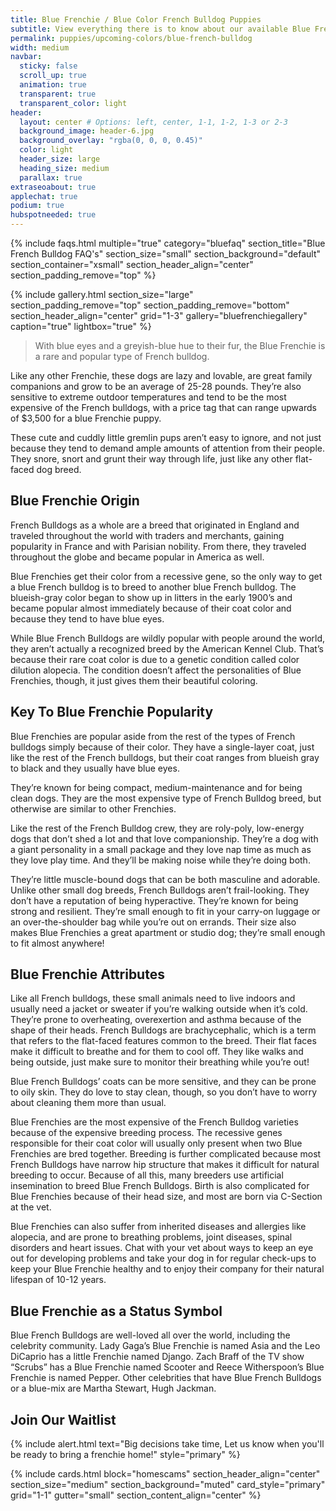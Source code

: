 ```yaml
---
title: Blue Frenchie / Blue Color French Bulldog Puppies 
subtitle: View everything there is to know about our available Blue French Bulldog Puppies
permalink: puppies/upcoming-colors/blue-french-bulldog
width: medium
navbar:
  sticky: false
  scroll_up: true
  animation: true
  transparent: true
  transparent_color: light
header:
  layout: center # Options: left, center, 1-1, 1-2, 1-3 or 2-3
  background_image: header-6.jpg
  background_overlay: "rgba(0, 0, 0, 0.45)"
  color: light
  header_size: large
  heading_size: medium
  parallax: true
extraseoabout: true
applechat: true
podium: true
hubspotneeded: true
---
```

{% include faqs.html 
  multiple="true" 
  category="bluefaq" 
  section_title="Blue French Bulldog FAQ's" 
  section_size="small"
  section_background="default"
  section_container="xsmall"
  section_header_align="center"
  section_padding_remove="top"
%}


{% include gallery.html 
  section_size="large"
  section_padding_remove="top"
  section_padding_remove="bottom"
  section_header_align="center"
  grid="1-3"
  gallery="bluefrenchiegallery"
  caption="true"
  lightbox="true"
%}
> With blue eyes and a greyish-blue hue to their fur, the Blue Frenchie is a rare and popular type of French bulldog. 

Like any other Frenchie, these dogs are lazy and lovable, are great family companions and grow to be an average of 25-28 pounds. They’re also sensitive to extreme outdoor temperatures and tend to be the most expensive of the French bulldogs, with a price tag that can range upwards of $3,500 for a blue Frenchie puppy.

These cute and cuddly little gremlin pups aren’t easy to ignore, and not just because they tend to demand ample amounts of attention from their people. They snore, snort and grunt their way through life, just like any other flat-faced dog breed.

## Blue Frenchie Origin
French Bulldogs as a whole are a breed that originated in England and traveled throughout the world with traders and merchants, gaining popularity in France and with Parisian nobility. From there, they traveled throughout the globe and became popular in America as well.

Blue Frenchies get their color from a recessive gene, so the only way to get a blue French bulldog is to breed to another blue French bulldog. The blueish-gray color began to show up in litters in the early 1900’s and became popular almost immediately because of their coat color and because they tend to have blue eyes. 

While Blue French Bulldogs are wildly popular with people around the world, they aren’t actually a recognized breed by the American Kennel Club. That’s because their rare coat color is due to a genetic condition called color dilution alopecia. The condition doesn’t affect the personalities of Blue Frenchies, though, it just gives them their beautiful coloring.

## Key To Blue Frenchie Popularity
Blue Frenchies are popular aside from the rest of the types of French bulldogs simply because of their color. They have a single-layer coat, just like the rest of the French bulldogs, but their coat ranges from blueish gray to black and they usually have blue eyes. 

They’re known for being compact, medium-maintenance and for being clean dogs. They are the most expensive type of French Bulldog breed, but otherwise are similar to other Frenchies. 

Like the rest of the French Bulldog crew, they are roly-poly, low-energy dogs that don’t shed a lot and that love companionship. They’re a dog with a giant personality in a small package and they love nap time as much as they love play time. And they’ll be making noise while they’re doing both.

They’re little muscle-bound dogs that can be both masculine and adorable. Unlike other small dog breeds, French Bulldogs aren’t frail-looking. They don’t have a reputation of being hyperactive. They’re known for being strong and resilient. They’re small enough to fit in your carry-on luggage or an over-the-shoulder bag while you’re out on errands.  Their size also makes Blue Frenchies a great apartment or studio dog; they’re small enough to fit almost anywhere!

## Blue Frenchie Attributes
Like all French bulldogs, these small animals need to live indoors and usually need a jacket or sweater if you’re walking outside when it’s cold. They’re prone to overheating, overexertion and asthma because of the shape of their heads. French Bulldogs are brachycephalic, which is a term that refers to the flat-faced features common to the breed. Their flat faces make it difficult to breathe and for them to cool off. They like walks and being outside, just make sure to monitor their breathing while you’re out!

Blue French Bulldogs’ coats can be more sensitive, and they can be prone to oily skin. They do love to stay clean, though, so you don’t have to worry about cleaning them more than usual.

Blue Frenchies are the most expensive of the French Bulldog varieties because of the expensive breeding process. The recessive genes responsible for their coat color will usually only present when two Blue Frenchies are bred together. Breeding is further complicated because most French Bulldogs have narrow hip structure that makes it difficult for natural breeding to occur. Because of all this, many breeders use artificial insemination to breed Blue French Bulldogs.   Birth is also complicated for Blue Frenchies because of their head size, and most are born via C-Section at the vet. 

Blue Frenchies can also suffer from inherited diseases and allergies like alopecia, and are prone to breathing problems, joint diseases, spinal disorders and heart issues. Chat with your vet about ways to keep an eye out for developing problems and take your dog in for regular check-ups to keep your Blue Frenchie healthy and to enjoy their company for their natural lifespan of 10-12 years. 

## Blue Frenchie as a Status Symbol

Blue French Bulldogs are well-loved all over the world, including the celebrity community. Lady Gaga’s Blue Frenchie is named Asia and the Leo DiCaprio has a little Frenchie named Django. Zach Braff of the TV show “Scrubs” has a Blue Frenchie named Scooter and Reece Witherspoon’s Blue Frenchie is named Pepper. Other celebrities that have Blue French Bulldogs or a blue-mix are Martha Stewart, Hugh Jackman.

## Join Our Waitlist
{% include alert.html text="Big decisions take time, Let us know when you'll be ready to bring a frenchie home!" style="primary" %}
<script charset="utf-8" type="text/javascript" src="//js.hsforms.net/forms/shell.js"></script>
<script>
  hbspt.forms.create({
	region: "na1",
	portalId: "5322352",
	formId: "e974b071-5f49-4a35-a671-ec03d8f360e4"
});
</script> 
{% include cards.html 
  block="homescams" 
  section_header_align="center"
  section_size="medium"
  section_background="muted"
  card_style="primary"
  grid="1-1"
  gutter="small"
  section_content_align="center"
%}

